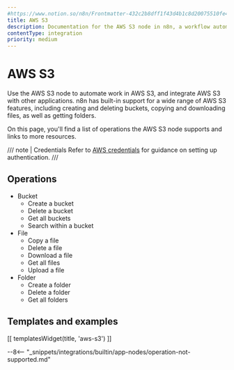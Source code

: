 ```yaml
---
#https://www.notion.so/n8n/Frontmatter-432c2b8dff1f43d4b1c8d20075510fe4
title: AWS S3
description: Documentation for the AWS S3 node in n8n, a workflow automation platform. Includes details of operations and configuration, and links to examples and credentials information.
contentType: integration
priority: medium
---
```


# AWS S3

Use the AWS S3 node to automate work in AWS S3, and integrate AWS S3 with other applications. n8n has built-in support for a wide range of AWS S3 features, including creating and deleting buckets, copying and downloading files, as well as getting folders.

On this page, you'll find a list of operations the AWS S3 node supports and links to more resources.

/// note | Credentials
Refer to [AWS credentials](/integrations/builtin/credentials/aws/) for guidance on setting up authentication. 
///

## Operations

* Bucket
    * Create a bucket
    * Delete a bucket
    * Get all buckets
    * Search within a bucket
* File
    * Copy a file
    * Delete a file
    * Download a file
    * Get all files
    * Upload a file
* Folder
    * Create a folder
    * Delete a folder
    * Get all folders

## Templates and examples

<!-- see https://www.notion.so/n8n/Pull-in-templates-for-the-integrations-pages-37c716837b804d30a33b47475f6e3780 -->
[[ templatesWidget(title, 'aws-s3') ]]

--8<-- "_snippets/integrations/builtin/app-nodes/operation-not-supported.md"

